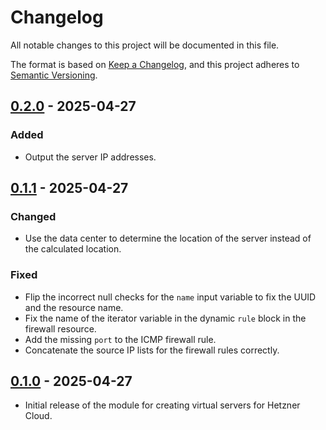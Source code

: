 # Changelog

All notable changes to this project will be documented in this file.

The format is based on [Keep a Changelog](https://keepachangelog.com/en/1.1.0/),
and this project adheres to
[Semantic Versioning](https://semver.org/spec/v2.0.0.html).

## [0.2.0] - 2025-04-27

### Added

- Output the server IP addresses.

## [0.1.1] - 2025-04-27

### Changed

- Use the data center to determine the location of the server instead of the
  calculated location.

### Fixed

- Flip the incorrect null checks for the `name` input variable to fix the UUID
  and the resource name.
- Fix the name of the iterator variable in the dynamic `rule` block in the
  firewall resource.
- Add the missing `port` to the ICMP firewall rule.
- Concatenate the source IP lists for the firewall rules correctly.

## [0.1.0] - 2025-04-27

- Initial release of the module for creating virtual servers for Hetzner Cloud.

[unreleased]:
  https://github.com/visiosto/terraform-hcloud-server/compare/v0.2.0...HEAD
[0.2.0]:
  https://github.com/visiosto/terraform-hcloud-server/compare/v0.1.1...v0.2.0
[0.1.1]:
  https://github.com/visiosto/terraform-hcloud-server/compare/v0.1.0...v0.1.1
[0.1.0]: https://github.com/visiosto/terraform-hcloud-server/releases/tag/v0.1.0
